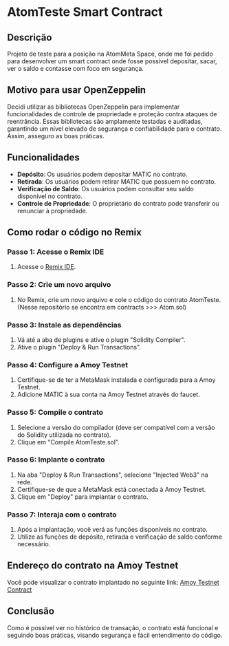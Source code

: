 # AtomTeste Smart Contract

## Descrição

Projeto de teste para a posição na AtomMeta Space, onde me foi pedido para desenvolver um smart contract onde fosse possível depositar, sacar, ver o saldo e contasse com foco em segurança.

## Motivo para usar OpenZeppelin

Decidi utilizar as bibliotecas OpenZeppelin para implementar funcionalidades de controle de propriedade e proteção contra ataques de reentrância. Essas bibliotecas são amplamente testadas e auditadas, garantindo um nível elevado de segurança e confiabilidade para o contrato. Assim, asseguro as boas práticas.

## Funcionalidades

- **Depósito**: Os usuários podem depositar MATIC no contrato.
- **Retirada**: Os usuários podem retirar MATIC que possuem no contrato.
- **Verificação de Saldo**: Os usuários podem consultar seu saldo disponível no contrato.
- **Controle de Propriedade**: O proprietário do contrato pode transferir ou renunciar à propriedade.

## Como rodar o código no Remix

### Passo 1: Acesse o Remix IDE

1. Acesse o [Remix IDE](https://remix.ethereum.org/).

### Passo 2: Crie um novo arquivo

1. No Remix, crie um novo arquivo e cole o código do contrato AtomTeste. (Nesse repositório se encontra em contracts >>> Atom.sol)

### Passo 3: Instale as dependências

1. Vá até a aba de plugins e ative o plugin "Solidity Compiler".
2. Ative o plugin "Deploy & Run Transactions".

### Passo 4: Configure a Amoy Testnet

1. Certifique-se de ter a MetaMask instalada e configurada para a Amoy Testnet.
2. Adicione MATIC à sua conta na Amoy Testnet através do faucet.

### Passo 5: Compile o contrato

1. Selecione a versão do compilador (deve ser compatível com a versão do Solidity utilizada no contrato).
2. Clique em "Compile AtomTeste.sol".

### Passo 6: Implante o contrato

1. Na aba "Deploy & Run Transactions", selecione "Injected Web3" na rede.
2. Certifique-se de que a MetaMask está conectada à Amoy Testnet.
3. Clique em "Deploy" para implantar o contrato.

### Passo 7: Interaja com o contrato

1. Após a implantação, você verá as funções disponíveis no contrato.
2. Utilize as funções de depósito, retirada e verificação de saldo conforme necessário.

## Endereço do contrato na Amoy Testnet

Você pode visualizar o contrato implantado no seguinte link: [Amoy Testnet Contract](https://amoy.polygonscan.com/address/0x858f30Ae202d23173d7B2bAad56Ca43F6e6E8958)

## Conclusão

Como é possível ver no histórico de transação, o contrato está funcional e seguindo boas práticas, visando segurança e fácil entendimento do código.
